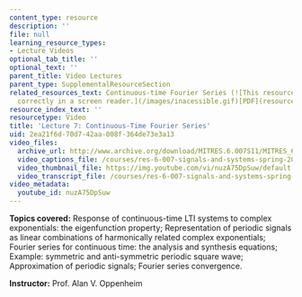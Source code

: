 ```yaml
---
content_type: resource
description: ''
file: null
learning_resource_types:
- Lecture Videos
optional_tab_title: ''
optional_text: ''
parent_title: Video Lectures
parent_type: SupplementalResourceSection
related_resources_text: Continuous-time Fourier Series (![This resource may not render
  correctly in a screen reader.](/images/inacessible.gif)[PDF](resources/mitres_6_007s11_lec07))
resource_index_text: ''
resourcetype: Video
title: 'Lecture 7: Continuous-Time Fourier Series'
uid: 2ea21f6d-70d7-42aa-008f-364de73e3a13
video_files:
  archive_url: http://www.archive.org/download/MITRES.6.007S11/MITRES_6-007S11lec07_300k.mp4
  video_captions_file: /courses/res-6-007-signals-and-systems-spring-2011/74790f9510ba579aa10aa17db10926c4_nuzA75DpSuw.vtt
  video_thumbnail_file: https://img.youtube.com/vi/nuzA75DpSuw/default.jpg
  video_transcript_file: /courses/res-6-007-signals-and-systems-spring-2011/f0ef405432c984538e8c59c2a5a81278_nuzA75DpSuw.pdf
video_metadata:
  youtube_id: nuzA75DpSuw
---
```


**Topics covered:** Response of continuous-time LTI systems to complex exponentials: the eigenfunction property; Representation of periodic signals as linear combinations of harmonically related complex exponentials; Fourier series for continuous time: the analysis and synthesis equations; Example: symmetric and anti-symmetric periodic square wave; Approximation of periodic signals; Fourier series convergence.

**Instructor:** Prof. Alan V. Oppenheim